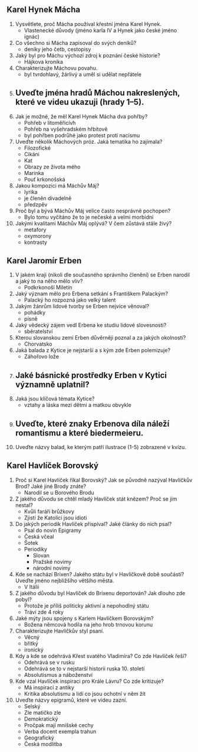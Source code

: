 
## Karel Hynek Mácha
1. Vysvětlete, proč Mácha používal křestní jména Karel Hynek.
   - Vlastenecké důvody (jméno karla IV a Hynek jako české jméno ignác)
2. Co všechno si Mácha zapisoval do svých deníků?
   - deníky jeho četb, cestopisy
3. Jaký byl pro Máchu výchozí zdroj k poznání české historie?
   - Hájkova kronika
4. Charakterizujte Máchovu povahu.
   - byl tvrdohlavý, žárlivý a uměl si udělat nepřátele
 5. Uveďte jména hradů Máchou nakreslených, které ve videu ukazuji (hrady 1–5).
    - 
 6. Jak je možné, že měl Karel Hynek Mácha dva pohřby? 
    - Pohřeb v litoměřicívh
    - Pohřeb na vyšehradském hřbitově
    - byl pohřben podrůhé jako protest proti nacismu
7. Uveďte několik Máchových próz. Jaká tematika ho zajímala?
   - Filozofické
   - Cikáni
   - Kat
   - Obrazy ze života mého
   - Marinka
   - Pouť krkonošská
8. Jakou kompozici má Máchův Máj? 
   - lyrika
   - je členěn divadelně
   - předzpěv
9. Proč byl a bývá Máchův Máj velice často nesprávně pochopen?
   - Bylo tomu vyčítáno že to je nečeské a velmi morbidní
 10. Jakými kvalitami Máchův Máj oplývá? V čem zůstává stále živý?
     - metafory
     - oxymorony
     - kontrasty


## Karel Jaromír Erben

1. V jakém kraji (nikoli dle současného správního členění) se Erben narodil a jaký to na něho mělo vliv?
   - Podkrkonoší Miletín
2. Jaký význam mělo pro Erbena setkání s Františkem Palackým? 
   - Palacký ho rozpozná jako velký talent
3. Jakým žánrům lidové tvorby se Erben nejvíce věnoval?
   - pohádky
   - písně
4. Jaký vědecký zájem vedl Erbena ke studiu lidové slovesnosti?
   - sběratelství
5. Kterou slovanskou zemi Erben důvěrněji poznal a za jakých okolností?
   - Chorvatsko
6. Jaká balada z Kytice je nejstarší a s kým zde Erben polemizuje?
   - Záhořovo lože
7. Jaké básnické prostředky Erben v Kytici významně uplatnil?
   - 
8. Jaká jsou klíčová témata Kytice? 
   - vztahy a láska mezi dětmi a matkou obvykle
9. Uveďte, které znaky Erbenova díla náleží romantismu a které biedermeieru. 
   - 
10. Uveďte názvy balad, ke kterým patří ilustrace (1-5) zobrazené v kvízu.



## Karel Havlíček Borovský
1. Proč si Karel Havlíček říkal Borovský? Jak se původně nazýval Havlíčkův Brod? Jaké jiné Brody znáte?
   - Narodil se u Borového Brodu
2. Z jakého důvodu se chtěl mladý Havlíček stát knězem? Proč se jím nestal?
   - Kvůli faráři brůžkovy
   - Zjistí že Katolíci jsou idioti
3. Do jakých periodik Havlíček přispíval? Jaké články do nich psal? 
   - Psal do novin Epigramy
   - Česká včeal
   - Šotek
   - Periodiky
     - Slovan
     - Pražské novimy
     - národní novimy
4. Kde se nachází Brixen? Jakého státu byl v Havlíčkově době součástí? Uveďte jméno nejbližšího většího města. 
   - V Itálii
5. Z jakého důvodu byl Havlíček do Brixenu deportován? Jak dlouho zde pobyl? 
   - Protože je příliš politicky aktivní a nepohodlný státu
   - Tráví zde 4 roky
6. Jaké mýty jsou spojeny s Karlem Havlíčkem Borovským? 
   - Božena němcová hodila na jeho hrob trnovou korunu
7. Charakterizujte Havlíčkův styl psaní. 
   - Věcný
   - břitký
   - ironický
8. Kdy a kde se odehrává Křest svatého Vladimíra? Co zde Havlíček řeší? 
   - Odehrává se v rusku
   - Odehrává se to v nejstarší historii ruska 10. století
   - Absolutismus a náboženství 
9. Kde vzal Havlíček inspiraci pro Krále Lávru? Co zde kritizuje? 
   - Má inspiraci z antiky
   - Kritika absolutismu a lidí co jsou ochotní v něm žít 
10. Uveďte názvy epigramů, které ve videu zazní.
    - Selský
    - Zle matičko zle
    - Demokratický
    - Pročpak mají mnišské cechy
    - Verba docent exempla trahun
    - Geografický
    - Česká modlitba 